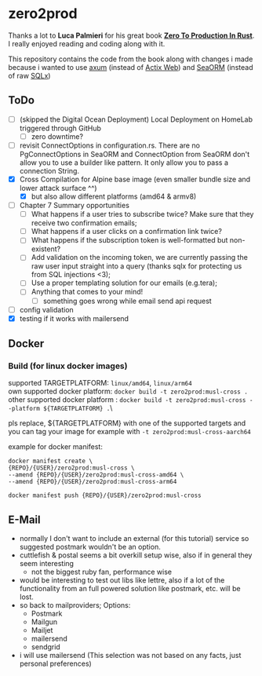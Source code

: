 # zero2prod

Thanks a lot to **Luca Palmieri** for his great book [**Zero To Production In Rust**](https://www.zero2prod.com/index.html). I really enjoyed reading and coding along with it.

This repository contains the code from the book along with changes i made because i wanted to use [axum](https://docs.rs/axum/latest/axum/) (instead of [Actix Web](https://actix.rs)) and [SeaORM](https://www.sea-ql.org/SeaORM/) (instead of raw [SQLx](https://github.com/launchbadge/sqlx))

## ToDo
- [ ] (skipped the Digital Ocean Deployment) Local Deployment on HomeLab triggered through GitHub
    - [ ] zero downtime?
- [ ] revisit ConnectOptions in configuration.rs. There are no PgConnectOptions in SeaORM and ConnectOption from SeaORM don't allow you to use a builder like pattern. It only allow you to pass a connection String.
- [x] Cross Compilation for Alpine base image (even smaller bundle size and lower attack surface ^^)
    - [x] but also allow different platforms (amd64 & armv8)
- [ ] Chapter 7 Summary opportunities
    - [ ] What happens if a user tries to subscribe twice? Make sure that they receive two confirmation emails;
    - [ ] What happens if a user clicks on a confirmation link twice?
    - [ ] What happens if the subscription token is well-formatted but non-existent?
    - [ ] Add validation on the incoming token, we are currently passing the raw user input straight into a query (thanks sqlx for protecting us from SQL injections <3);
    - [ ] Use a proper templating solution for our emails (e.g.tera);
    - [ ] Anything that comes to your mind!
        - [ ] something goes wrong while email send api request
- [ ] config validation
- [x] testing if it works with mailersend

## Docker

### Build (for linux docker images)
supported TARGETPLATFORM: `linux/amd64`, `linux/arm64` \
own supported docker platform: `docker build -t zero2prod:musl-cross .`\
other supported docker platform : `docker build -t zero2prod:musl-cross --platform ${TARGETPLATFORM} .`\

pls replace, ${TARGETPLATFORM} with one of the supported targets and you can tag your image for example with `-t zero2prod:musl-cross-aarch64`

example for docker manifest:
```
docker manifest create \
{REPO}/{USER}/zero2prod:musl-cross \
--amend {REPO}/{USER}/zero2prod:musl-cross-amd64 \
--amend {REPO}/{USER}/zero2prod:musl-cross-arm64

docker manifest push {REPO}/{USER}/zero2prod:musl-cross
```

## E-Mail
- normally I don't want to include an external (for this tutorial) service so suggested postmark wouldn't be an option.
- cuttlefish & postal seems a bit overkill setup wise, also if in general they seem interesting
    - not the biggest ruby fan, performance wise
- would be interesting to test out libs like lettre, also if a lot of the functionality from an full powered solution like postmark, etc. will be lost.
- so back to mailproviders; Options:
    - Postmark
    - Mailgun
    - Mailjet
    - mailersend
    - sendgrid
- i will use mailersend (This selection was not based on any facts, just personal preferences)